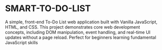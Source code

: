 # SMART-TO-DO-LIST
A simple, front-end To-Do List web application built with Vanilla JavaScript, HTML, and CSS. This project demonstrates core web development concepts, including DOM manipulation, event handling, and real-time UI updates without a page reload. Perfect for beginners learning fundamental JavaScript skills
